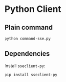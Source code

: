 # Python Client

## Plain command

```shell
python command-sse.py
```

## Dependencies

Install `sseclient-py`:

```shell
pip install sseclient-py
```
